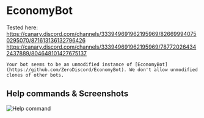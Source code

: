 # EconomyBot

Tested here:
https://canary.discord.com/channels/333949691962195969/826699940750295070/871613136132796426
https://canary.discord.com/channels/333949691962195969/787720264342437889/804648101427675137


``Your bot seems to be an unmodified instance of [EconomyBot](https://github.com/ZeroDiscord/EconomyBot). We don't allow unmodified clones of other bots.``

## Help commands & Screenshots
![Help command](https://i.imgur.com/rw8Dos3.png)
